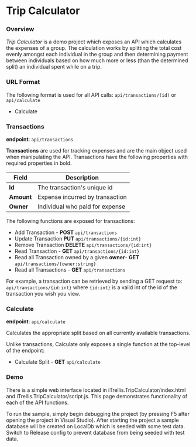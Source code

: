 # Trip Calculator #

### Overview ###

*Trip Calculator* is a demo project which exposes an API which calculates the
expenses of a group. The calculation works by splitting the total cost evenly
amongst each individual in the group and then determining payment between
individuals based on how much more or less (than the determined split) an
individual spent while on a trip.

### URL Format ###

The following format is used for all API calls:
`api/transactions/(id)` or `api/calculate`

- Calculate

### Transactions ###
**endpoint**: `api/transactions`

**Transactions** are used for tracking expenses and are the main object used
when manipulating the API. Transactions have the following properties with
required properties in bold.

Field|Description
-----|-----------
**Id** | The transaction's unique id
**Amount** | Expense incurred by transaction
**Owner** | Individual who paid for expense

The following functions are exposed for transactions:

- Add Transaction - **POST** `api/transactions`
- Update Transaction **PUT** `api/transactions/{id:int}`
- Remove Transaction **DELETE** `api/transactions/{id:int}`
- Read Transaction - **GET** `api/transactions/{id:int}`
- Read all Transaction owned by a given **owner**- **GET** `api/transactions/{owner:string}`
- Read all Transactions - **GET** `api/transactions`

For example, a transaction can be retrieved by sending a GET request to:
 `api/transactions/{id:int}` where `{id:int}` is a valid int of the id of the
transaction you wish you view.

### Calculate ###
**endpoint**: `api/calculate`

Calculates the appropriate split based on all currently available transactions.

Unlike transactions, Calculate only exposes a single function at the top-level
of the endpoint: 

- Calculate Split - **GET** `api/calculate`

### Demo ###

There is a simple web interface located in iTrellis.TripCalculator/index.html
and iTrellis.TripCalculator/script.js. This page demonstrates functionality
of each of the API functions.

To run the sample, simply begin debugging the project (by pressing F5 after
opening the project in Visual Studio). After starting the project a sample
database will be created on LocalDb which is seeded with some test data. Switch
to Release config to prevent database from being seeded with test data.
